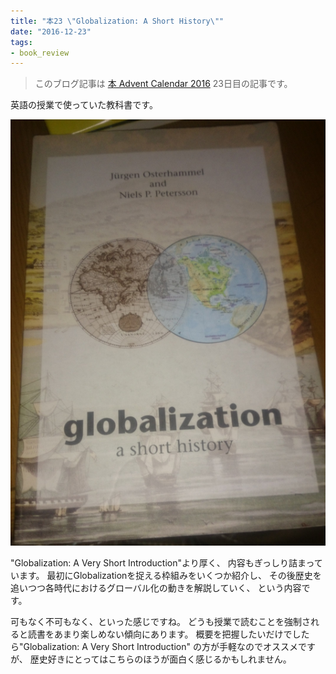 ```yaml
---
title: "本23 \"Globalization: A Short History\""
date: "2016-12-23"
tags:
- book_review
---
```


> このブログ記事は
> [本 Advent Calendar 2016](http://www.adventar.org/calendars/1845)
> 23日目の記事です。

英語の授業で使っていた教科書です。

![](/images/2016-12-23-book.png)

"Globalization: A Very Short Introduction"より厚く、
内容もぎっしり詰まっています。
最初にGlobalizationを捉える枠組みをいくつか紹介し、
その後歴史を追いつつ各時代におけるグローバル化の動きを解説していく、
という内容です。

可もなく不可もなく、といった感じですね。
どうも授業で読むことを強制されると読書をあまり楽しめない傾向にあります。
概要を把握したいだけでしたら"Globalization: A Very Short Introduction"
の方が手軽なのでオススメですが、
歴史好きにとってはこちらのほうが面白く感じるかもしれません。

